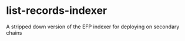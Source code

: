 # list-records-indexer

A stripped down version of the EFP indexer for deploying on secondary chains